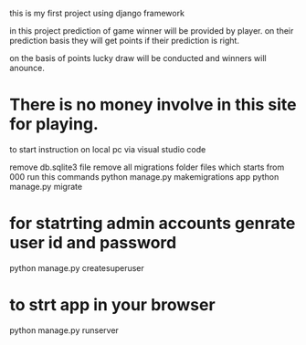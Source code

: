 this is my first project using django framework

in this project prediction of game winner will be provided by player. on their prediction basis they will get points if their prediction is right.

on the basis of points lucky draw will be conducted and winners will anounce.

# There is no money involve in this site for playing.

to start instruction on local pc via visual studio code

remove db.sqlite3 file
remove all migrations folder files which starts from 000
run this commands
python manage.py makemigrations app
python manage.py migrate
# for statrting admin accounts genrate user id and password
python manage.py createsuperuser
# to strt app in your browser
python manage.py runserver 

